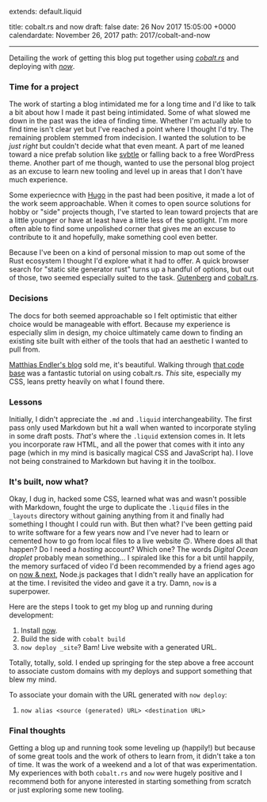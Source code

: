extends: default.liquid

title: cobalt.rs and now
draft: false
date: 26 Nov 2017 15:05:00 +0000
calendardate: November 26, 2017
path: 2017/cobalt-and-now

---

Detailing the work of getting this blog put together using
_[cobalt.rs](https://github.com/cobalt-org/cobalt.rs)_ and deploying
with _[now](https://zeit.co/now)_.

### Time for a project
The work of starting a blog intimidated me for a long time and I'd like to talk 
a bit about how I made it past being intimidated. Some of what slowed me down
in the past was the idea of finding time. Whether I'm actually able to find
time isn't clear yet but I've reached a point where I thought I'd try. The
remaining problem stemmed from indecision. I wanted the solution to be 
_just right_ but couldn't decide what that even meant. A part of me leaned 
toward a nice prefab solution like [svbtle](https://svbtle.com/) or falling back 
to a free WordPress theme. Another part of me though, wanted to use the personal 
blog project as an excuse to learn new tooling and level up in areas that I 
don't have much experience.

Some experiecnce with [Hugo](https://gohugo.io/) in the past had been positive, 
it made a lot of the work seem approachable. When it comes to open source 
solutions for hobby or "side" projects though, I've started to lean toward 
projects that are a little younger or have at least have a little less of the
spotlight. I'm more often able to find some unpolished corner that gives me an 
excuse to contribute to it and hopefully, make something cool even better. 

Because I've been on a kind of personal mission to map out some of the 
Rust ecosystem I thought I'd explore what it had to offer. A quick 
browser search for "static site generator rust" turns up a handful of options, 
but out of those, two seemed especially
suited to the task.
[Gutenberg](https://github.com/Keats/gutenberg) and
[cobalt.rs](https://github.com/cobalt-org/cobalt.rs).

### Decisions
The docs for both seemed approachable so I felt optimistic that either choice
would be manageable with effort. Because my experience is especially slim in
design, my choice ultimately came down to finding an existing site built with
either of the tools that had an aesthetic I wanted to pull from.

[Matthias Endler's blog](https://matthias-endler.de/) sold me, it's beautiful.
Walking through [that code base](https://github.com/mre/mre.github.io) was a
fantastic tutorial on using cobalt.rs. _This_ site, especially
my CSS, leans pretty heavily on what I found there.

### Lessons
Initially, I didn't appreciate the `.md` and `.liquid` interchangeability. The
first pass only used Markdown but hit a wall when wanted to incorporate 
styling in some draft posts. _That's_ where the `.liquid` extension comes in.
It lets you incorporate raw HTML, and all the power that comes with it 
into any page (which in my mind is basically magical CSS and JavaScript ha). 
I love not being constrained to Markdown but having it in the toolbox.

### It's built, now what?
Okay, I dug in, hacked some CSS, learned what was and wasn't possible with
Markdown, fought the urge to duplicate the `.liquid` files in the `_layouts`
directory without gaining anything from it and finally had something I thought
I could run with.
But then what? I've been getting paid to write software
for a few years now and I've never had to learn or cemented how to go from local
files to a live website 🙃. Where does all that happen? Do I need a _hosting_
account? Which one? The words _Digital Ocean droplet_ probably mean
something... I spiraled like this for a bit until happily, the memory surfaced 
of video I'd been recommended by a friend ages
ago on [now & next](https://www.youtube.com/watch?v=__b6k2pR3Tg&t=5s),
Node.js packages that I didn't really have an application for
at the time. I revisited the video and gave it a try. Damn, `now` is a 
superpower.

Here are the steps I took to get my blog up and running during development:
1. Install [now](https://zeit.co/download#now-cli).
1. Build the side with `cobalt build`
1. `now deploy _site`? Bam! Live website with a generated URL.

Totally, totally, sold. I ended up springing for the step above a free account 
to associate custom domains with my deploys and support something that blew 
my mind.

To associate your domain with the URL generated with `now deploy`:
1. `now alias <source (generated) URL> <destination URL>`

### Final thoughts
Getting a blog up and running took some leveling up (happily!) but because of
some great tools and the work of others to learn from, it didn't take a ton of
time. It was the work of a weekend and a lot of that was experimentation.
My experiences with both `cobalt.rs` and `now` were hugely positive and
I recommend both for anyone interested in starting something from scratch or
just exploring some new tooling.
